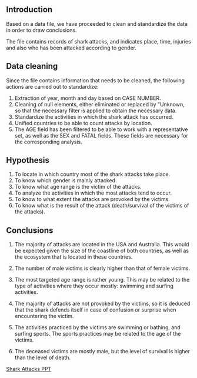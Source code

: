 ## Introduction

Based on a data file, we have proceeded to clean and standardize the data in order to draw conclusions.

The file contains records of shark attacks, and indicates place, time, injuries and also who has been attacked according to gender.

## Data cleaning

Since the file contains information that needs to be cleaned, the following actions are carried out to standardize:

1. Extraction of year, month and day based on CASE NUMBER.
2. Cleaning of null elements, either eliminated or replaced by "Unknown, so that the necessary filter is applied to obtain the necessary data.
3. Standardize the activities in which the shark attack has occurred.
4. Unified countries to be able to count attacks by location.
5. The AGE field has been filtered to be able to work with a representative set, as well as the SEX and FATAL fields. These fields are necessary for the corresponding analysis.

## Hypothesis

1. To locate in which country most of the shark attacks take place.
2. To know which gender is mainly attacked.
3. To know what age range is the victim of the attacks.
4. To analyze the activities in which the most attacks tend to occur.
5. To know to what extent the attacks are provoked by the victims.
6. To know what is the result of the attack 
(death/survival of the victims of the attacks). 

## Conclusions

1. The majority of attacks are located in the USA and Australia. This would be expected given the size of the coastline of both countries, as well as the ecosystem that is located in these countries.

2. The number of male victims is clearly higher than that of female victims.

3. The most targeted age range is rather young. This may be related to the type of activities where they occur mostly: swimming and surfing activities.

4. The majority of attacks are not provoked by the victims, so it is deduced that the shark defends itself in case of confusion or surprise when encountering the victim.

5. The activities practiced by the victims are swimming or bathing, and surfing sports. The sports practices may be related to the age of the victims.

6. The deceased victims are mostly male, but the level of survival is higher than the level of death.


[Shark Attacks PPT](shark_attacks.pptx)

